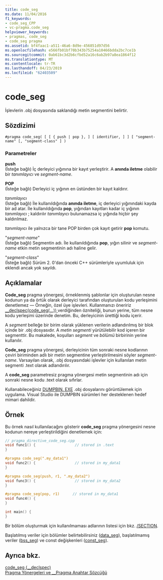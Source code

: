 ```yaml
---
title: code_seg
ms.date: 11/04/2016
f1_keywords:
- code_seg_CPP
- vc-pragma.code_seg
helpviewer_keywords:
- pragmas, code_seg
- code_seg pragma
ms.assetid: bf4faac1-a511-46a6-8d9e-456851d97d56
ms.openlocfilehash: e566fb01bf70b343b75254a10466bdda2bc7ce1b
ms.sourcegitcommit: 0ab61bc3d2b6cfbd52a16c6ab2b97a8ea1864f12
ms.translationtype: MT
ms.contentlocale: tr-TR
ms.lasthandoff: 04/23/2019
ms.locfileid: "62403509"
---
```

# <a name="codeseg"></a>code_seg
İşlevlerin .obj dosyasında saklandığı metin segmentini belirtir.

## <a name="syntax"></a>Sözdizimi

```
#pragma code_seg( [ [ { push | pop }, ] [ identifier, ] ] [ "segment-name" [, "segment-class" ] )
```

### <a name="parameters"></a>Parametreler

**push**<br/>
(İsteğe bağlı) İç derleyici yığınına bir kayıt yerleştirir. A **anında iletme** olabilir bir *tanımlayıcı* ve *segment-name*.

**POP**<br/>
(İsteğe bağlı) Derleyici iç yığının en üstünden bir kayıt kaldırır.

*tanımlayıcı*<br/>
(İsteğe bağlı) İle kullanıldığında **anında iletme**, iç derleyici yığınındaki kayda bir ad atar. İle kullanıldığında **pop**, yığından kayıtları kadar iç yığının *tanımlayıcı* ; kaldırılır *tanımlayıcı* bulunamazsa iç yığında hiçbir şey kaldırılmaz.

*tanımlayıcı* ile yalnızca bir tane POP birden çok kayıt getirir **pop** komutu.

"*segment-name*"<br/>
(İsteğe bağlı) Segmentin adı. İle kullanıldığında **pop**, yığın silinir ve *segment-name* etkin metin segmentinin adı haline gelir.

"*segment-class*"<br/>
(İsteğe bağlı) Sürüm 2. 0'dan önceki C++ sürümleriyle uyumluluk için eklendi ancak yok sayıldı.

## <a name="remarks"></a>Açıklamalar

**Code_seg** pragma yönergesi, örneklenmiş şablonlar için oluşturulan nesne kodunun ya da örtük olarak derleyici tarafından oluşturulan kodu yerleşimini denetlemez — Örneğin, özel üye işlevleri. Kullanmanızı öneririz [__declspec(code_seg(...)) ](../cpp/code-seg-declspec.md) verdiğinden özniteliği, bunun yerine, tüm nesne kodu yerleşimi üzerinde denetim. Bu, derleyicinin ürettiği kodu içerir.

A *segment* belleğe bir birim olarak yüklenen verilerin adlandırılmış bir blok içinde bir .obj dosyasıdır. A *metin segmenti* yürütülebilir kod içeren bir segmenttir. Bu makalede, koşulları *segment* ve *bölümü* birbirinin yerine kullanılır.

**Code_seg** pragma yönergesi, derleyicinin tüm sonraki nesne kodlarının çeviri biriminden adlı bir metin segmentine yerleştirilmesini söyler *segment-name*. Varsayılan olarak, .obj dosyasındaki işlevler için kullanılan metin segmenti .text olarak adlandırılır.

A **code_seg** parametresiz pragma yönergesi metin segmentinin adı için sonraki nesne kodu .text olarak sıfırlar.

Kullanabileceğiniz [DUMPBIN. EXE](../build/reference/dumpbin-command-line.md) .obj dosyalarını görüntülemek için uygulama. Visual Studio ile DUMPBIN sürümleri her desteklenen hedef mimari dahildir.

## <a name="example"></a>Örnek

Bu örnek nasıl kullanılacağını gösterir **code_seg** pragma yönergesini nesne kodunun nereye yerleştirildiğini denetlemek için:

```cpp
// pragma_directive_code_seg.cpp
void func1() {                  // stored in .text
}

#pragma code_seg(".my_data1")
void func2() {                  // stored in my_data1
}

#pragma code_seg(push, r1, ".my_data2")
void func3() {                  // stored in my_data2
}

#pragma code_seg(pop, r1)      // stored in my_data1
void func4() {
}

int main() {
}
```

Bir bölüm oluşturmak için kullanılmaması adlarının listesi için bkz. [/SECTION](../build/reference/section-specify-section-attributes.md).

Başlatılmış veriler için bölümler belirtebilirsiniz ([data_seg](../preprocessor/data-seg.md)), başlatılmamış veriler ([bss_seg](../preprocessor/bss-seg.md)) ve const değişkenleri ([const_seg](../preprocessor/const-seg.md)).

## <a name="see-also"></a>Ayrıca bkz.

[code_seg (__declspec)](../cpp/code-seg-declspec.md)<br/>
[Pragma Yönergeleri ve __Pragma Anahtar Sözcüğü](../preprocessor/pragma-directives-and-the-pragma-keyword.md)